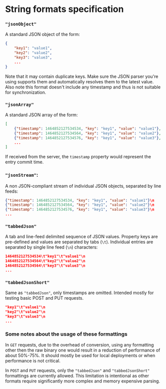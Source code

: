# String formats specification

### `"jsonObject"`

A standard JSON object of the form:

```json
{
	"key1": "value1",
	"key2": "value2",
	"key3": "value3",
	...
}
``` 

Note that it may contain duplicate keys. Make sure the JSON parser you're using supports them and automatically resolves them to the latest value. Also note this format doesn't include any timestamp and thus is not suitable for synchronization.

### `"jsonArray"`

A standard JSON array of the form:

```json
[
	{"timestamp": 1464852127534534, "key": "key1", "value": "value1"},
	{"timestamp": 1464852127534564, "key": "key1", "value": "value2"},
	{"timestamp": 1464852127534576, "key": "key1", "value": "value3"},
	...
]
``` 

If received from the server, the `timestamp` property would represent the entry commit time.

### `"jsonStream"`:

A non JSON-compliant stream of individual JSON objects, separated by line feeds:

```json
{"timestamp": 1464852127534534, "key": "key1", "value": "value1"}\n
{"timestamp": 1464852127534564, "key": "key1", "value": "value2"}\n
{"timestamp": 1464852127534576, "key": "key1", "value": "value3"}\n
...
``` 

### `"tabbedJson"`

A tab and line-feed delimited sequence of JSON values. Property keys are pre-defined and values are separated by tabs (`\t`). Individual entries are separated by single line feed (`\n`) characters:

```json
1464852127534534\t"key1"\t"value1"\n
1464852127534564\t"key2"\t"value2"\n
1464852127534564\t"key3"\t"value3"\n
...
```

### `"tabbedJsonShort"`

Same as `"tabbedJson"`, only timestamps are omitted. Intended mostly for testing basic POST and PUT requests.

```json
"key1"\t"value1"\n
"key2"\t"value2"\n
"key3"\t"value3"\n
...
``` 

### Some notes about the usage of these formattings

In `GET` requests, due to the overhead of conversion, using any formatting other then the raw binary one would result in a reduction of performance of about 50%-75%. It should mostly be used for local deployments or when performance is not critical.

In `POST` and `PUT` requests, only the `"tabbedJson"` and `"tabbedJsonShort"` formattings are currently allowed. This limitation is intentional as other formats require significantly more complex and memory expensive parsing.